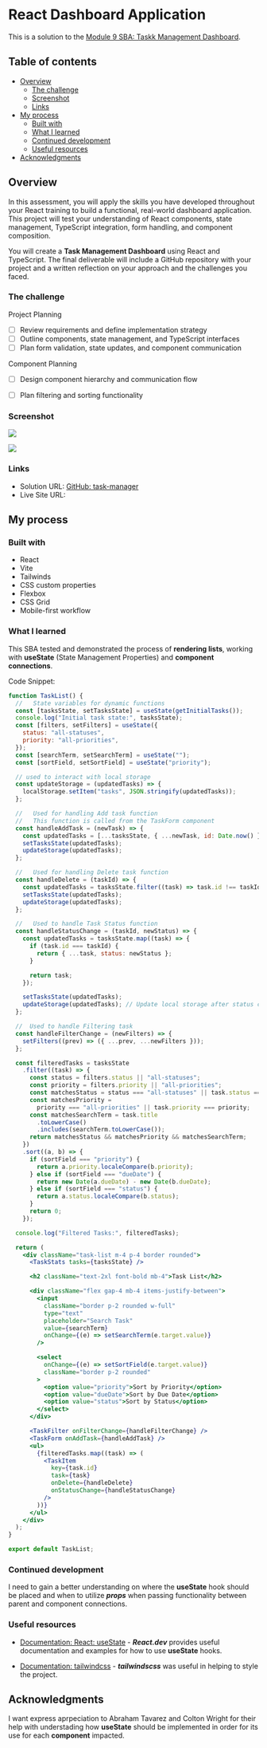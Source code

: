 # React Dashboard Application

This is a solution to the [Module 9 SBA: Taskk Management Dashboard](https://ps-lms.vercel.app/curriculum/se/415/sba). 

## Table of contents

- [Overview](#overview)
  - [The challenge](#the-challenge)
  - [Screenshot](#screenshot)
  - [Links](#links)
- [My process](#my-process)
  - [Built with](#built-with)
  - [What I learned](#what-i-learned)
  - [Continued development](#continued-development)
  - [Useful resources](#useful-resources)
- [Acknowledgments](#acknowledgments)

## Overview

In this assessment, you will apply the skills you have developed throughout your React training to build a functional, real-world dashboard application. This project will test your understanding of React components, state management, TypeScript integration, form handling, and component composition.

You will create a **Task Management Dashboard** using React and TypeScript. The final deliverable will include a GitHub repository with your project and a written reflection on your approach and the challenges you faced.

### The challenge

Project Planning
- [ ] Review requirements and define implementation strategy
- [ ] Outline components, state management, and TypeScript interfaces
- [ ] Plan form validation, state updates, and component communication

Component Planning
- [ ] Design component hierarchy and communication flow
- [ ] Plan filtering and sorting functionality


### Screenshot

![](./src/assets/images/solution_sg_1.jpg)

![](./src/assets/images/solution_sg_2.jpg)

### Links

- Solution URL: [GitHub: task-manager](https://github.com/DblRH600/task-manager)
- Live Site URL: []()

## My process

### Built with

- React
- Vite
- Tailwinds
- CSS custom properties
- Flexbox
- CSS Grid
- Mobile-first workflow

### What I learned

This SBA tested and demonstrated the process of **rendering lists**, working with **useState** (State Management Properties) and **component connections**.

Code Snippet:

```jsx TaskList
function TaskList() {
  //   State variables for dynamic functions
  const [tasksState, setTasksState] = useState(getInitialTasks());
  console.log("Initial task state:", tasksState);
  const [filters, setFilters] = useState({
    status: "all-statuses",
    priority: "all-priorities",
  });
  const [searchTerm, setSearchTerm] = useState("");
  const [sortField, setSortField] = useState("priority");

  // used to interact with local storage
  const updateStorage = (updatedTasks) => {
    localStorage.setItem("tasks", JSON.stringify(updatedTasks));
  };

  //   Used for handling Add task function
  //   This function is called from the TaskForm component
  const handleAddTask = (newTask) => {
    const updatedTasks = [...tasksState, { ...newTask, id: Date.now() }];
    setTasksState(updatedTasks);
    updateStorage(updatedTasks);
  };

  //   Used for handling Delete task function
  const handleDelete = (taskId) => {
    const updatedTasks = tasksState.filter((task) => task.id !== taskId);
    setTasksState(updatedTasks);
    updateStorage(updatedTasks);
  };

  //   Used to handle Task Status function
  const handleStatusChange = (taskId, newStatus) => {
    const updatedTasks = tasksState.map((task) => {
      if (task.id === taskId) {
        return { ...task, status: newStatus };
      }

      return task;
    });

    setTasksState(updatedTasks);
    updateStorage(updatedTasks); // Update local storage after status change
  };

  //  Used to handle Filtering task
  const handleFilterChange = (newFilters) => {
    setFilters((prev) => ({ ...prev, ...newFilters }));
  };

  const filteredTasks = tasksState
    .filter((task) => {
      const status = filters.status || "all-statuses";
      const priority = filters.priority || "all-priorities";
      const matchesStatus = status === "all-statuses" || task.status === status;
      const matchesPriority =
        priority === "all-priorities" || task.priority === priority;
      const matchesSearchTerm = task.title
        .toLowerCase()
        .includes(searchTerm.toLowerCase());
      return matchesStatus && matchesPriority && matchesSearchTerm;
    })
    .sort((a, b) => {
      if (sortField === "priority") {
        return a.priority.localeCompare(b.priority);
      } else if (sortField === "dueDate") {
        return new Date(a.dueDate) - new Date(b.dueDate);
      } else if (sortField === "status") {
        return a.status.localeCompare(b.status);
      }
      return 0;
    });

  console.log("Filtered Tasks:", filteredTasks);

  return (
    <div className="task-list m-4 p-4 border rounded">
      <TaskStats tasks={tasksState} />

      <h2 className="text-2xl font-bold mb-4">Task List</h2>

      <div className="flex gap-4 mb-4 items-justify-between">
        <input
          className="border p-2 rounded w-full"
          type="text"
          placeholder="Search Task"
          value={searchTerm}
          onChange={(e) => setSearchTerm(e.target.value)}
        />

        <select
          onChange={(e) => setSortField(e.target.value)}
          className="border p-2 rounded"
        >
          <option value="priority">Sort by Priority</option>
          <option value="dueDate">Sort by Due Date</option>
          <option value="status">Sort by Status</option>
        </select>
      </div>

      <TaskFilter onFilterChange={handleFilterChange} />
      <TaskForm onAddTask={handleAddTask} />
      <ul>
        {filteredTasks.map((task) => (
          <TaskItem
            key={task.id}
            task={task}
            onDelete={handleDelete}
            onStatusChange={handleStatusChange}
          />
        ))}
      </ul>
    </div>
  );
}

export default TaskList;
```

### Continued development

I need to gain a better understanding on where the **useState** hook should be placed and when to utilize ***props*** when passing functionality between parent and component connections. 

### Useful resources

- [Documentation: React: useState](https://react.dev/reference/react/useState) - ***React.dev*** provides useful documentation and examples for how to use **useState** hooks.

- [Documentation: tailwindcss](https://tailwindcss.com/docs/installation/using-vite) - ***tailwindscss*** was useful in helping to style the project.

## Acknowledgments

I want express aprpeciation to Abraham Tavarez and Colton Wright for their help with understading how **useState** should be implemented in order for its use for each **component** impacted. 
